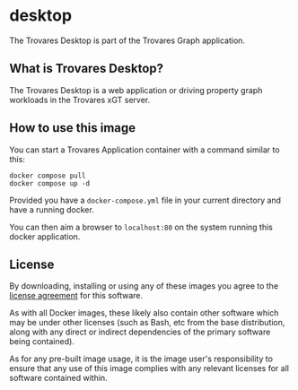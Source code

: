 # desktop
The Trovares Desktop is part of the Trovares Graph application.


## What is Trovares Desktop?

The Trovares Desktop is a web application or driving property graph workloads in the Trovares xGT server.

## How to use this image

You can start a Trovares Application container with a command similar to this:
```
docker compose pull
docker compose up -d
```

Provided you have a `docker-compose.yml` file in your current directory and have a running docker.

You can then aim a browser to `localhost:80` on the system running this docker application.

## License

By downloading, installing or using any of these images you agree to the [license agreement](https://docs.trovares.com/EULA/xGT_License_for_Containers.pdf) for this software.

As with all Docker images, these likely also contain other software which may be under other licenses (such as Bash, etc from the base distribution, along with any direct or indirect dependencies of the primary software being contained).

As for any pre-built image usage, it is the image user's responsibility to ensure that any use of this image complies with any relevant licenses for all software contained within.
